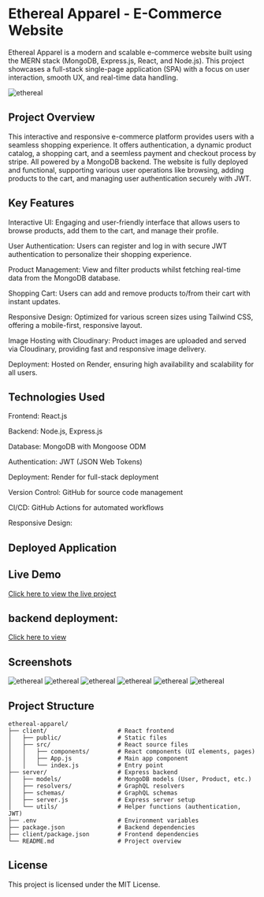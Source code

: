 # Ethereal Apparel - E-Commerce Website

Ethereal Apparel is a modern and scalable e-commerce website built using the MERN stack (MongoDB, Express.js, React, and Node.js). This project showcases a full-stack single-page application (SPA) with a focus on user interaction, smooth UX, and real-time data handling.

![ethereal](screenshot/1.png)

## Project Overview

This interactive and responsive e-commerce platform provides users with a seamless shopping experience. It offers authentication, a dynamic product catalog, a shopping cart, and a seemless payment and checkout process by stripe. All powered by a MongoDB backend. The website is fully deployed and functional, supporting various user operations like browsing, adding products to the cart, and managing user authentication securely with JWT.

## Key Features

Interactive UI: Engaging and user-friendly interface that allows users to browse products, add them to the cart, and manage their profile.

User Authentication: Users can register and log in with secure JWT authentication to personalize their shopping experience.

Product Management: View and filter products whilst fetching real-time data from the MongoDB database.

Shopping Cart: Users can add and remove products to/from their cart with instant updates.

Responsive Design: Optimized for various screen sizes using Tailwind CSS, offering a mobile-first, responsive layout.

Image Hosting with Cloudinary: Product images are uploaded and served via Cloudinary, providing fast and responsive image delivery.

Deployment: Hosted on Render, ensuring high availability and scalability for all users.

## Technologies Used

Frontend: React.js

Backend: Node.js, Express.js

Database: MongoDB with Mongoose ODM

Authentication: JWT (JSON Web Tokens)

Deployment: Render for full-stack deployment

Version Control: GitHub for source code management

CI/CD: GitHub Actions for automated workflows

Responsive Design: 

## Deployed Application

## Live Demo
[Click here to view the live project](https://ecommerce-website-frontend-fnfh.onrender.com)

## backend deployment: 

[Click here to view ](https://ecommerce-website-backend-2sgz.onrender.com)


## Screenshots

![ethereal](screenshot/2.png)
![ethereal](screenshot/3.png)
![ethereal](screenshot/4.png)
![ethereal](screenshot/5.png)
![ethereal](screenshot/6.png)
![ethereal](screenshot/7.png)

## Project Structure

```
ethereal-apparel/
├── client/                    # React frontend
│   ├── public/                # Static files
│   ├── src/                   # React source files
│   │   ├── components/        # React components (UI elements, pages)
│   │   ├── App.js             # Main app component
│   │   └── index.js           # Entry point
├── server/                    # Express backend
│   ├── models/                # MongoDB models (User, Product, etc.)
│   ├── resolvers/             # GraphQL resolvers
│   ├── schemas/               # GraphQL schemas
│   ├── server.js              # Express server setup
│   └── utils/                 # Helper functions (authentication, JWT)
├── .env                       # Environment variables
├── package.json               # Backend dependencies
├── client/package.json        # Frontend dependencies
└── README.md                  # Project overview

```

## License

This project is licensed under the MIT License.

